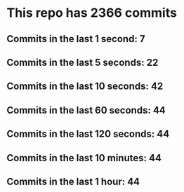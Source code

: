 # This repo has 2366 commits

## Commits in the last 1 second: 7
## Commits in the last 5 seconds: 22
## Commits in the last 10 seconds: 42
## Commits in the last 60 seconds: 44
## Commits in the last 120 seconds: 44
## Commits in the last 10 minutes: 44
## Commits in the last 1 hour: 44
